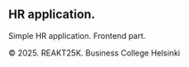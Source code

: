 ## HR application. 

Simple HR application. Frontend part.  
  
©️ 2025. REAKT25K. Business College Helsinki